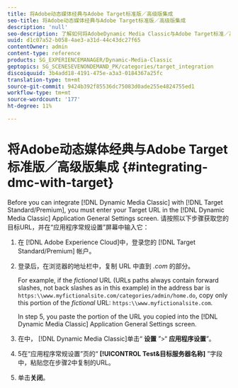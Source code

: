```yaml
---
title: 将Adobe动态媒体经典与Adobe Target标准版／高级版集成
seo-title: 将Adobe动态媒体经典与Adobe Target标准版／高级版集成
description: 'null'
seo-description: 了解如何将AdobeDynamic Media Classic与Adobe Target标准／高级版集成。
uuid: d1c07a52-b058-4ae3-a31d-44c43dc27f65
contentOwner: admin
content-type: reference
products: SG_EXPERIENCEMANAGER/Dynamic-Media-Classic
geptopics: SG_SCENESEVENONDEMAND_PK/categories/target_integration
discoiquuid: 3b4add18-4191-475e-a3a3-0184367a25fc
translation-type: tm+mt
source-git-commit: 9424b392f85536dc75083d0ade255e4824755ed1
workflow-type: tm+mt
source-wordcount: '177'
ht-degree: 11%

---
```



# 将Adobe动态媒体经典与Adobe Target标准版／高级版集成 {#integrating-dmc-with-target}

Before you can integrate [!DNL Dynamic Media Classic] with [!DNL Target Standard/Premium], you must enter your Target URL in the [!DNL Dynamic Media Classic] Application General Settings screen. 请按照以下步骤获取您的目标URL，并在“应用程序常规设置”屏幕中输入它：

1. 在 [!DNL Adobe Experience Cloud]中，登录您的 [!DNL Target Standard/Premium] 帐户。
1. 登录后，在浏览器的地址栏中，复制 URL 中直到 *.com* 的部分。

   For example, if the *fictional* URL (URLs paths always contain forward slashes, not back slashes as in this example) in the address bar is `https:\\www.myfictionalsite.com/categories/admin/home.do`, copy only this portion of the *fictional* URL: `https:\\www.myfictionalsite.com`.

   In step 5, you paste the portion of the URL you copied into the [!DNL Dynamic Media Classic] Application General Settings screen.

1. 在中， [!DNL Dynamic Media Classic]单击“ **设置** ”>“ **应用程序设置**”。
1. 5在“应用程序常规设置”页的“ **[!UICONTROL Test&amp;目标服务器名称]** ”字段中，粘贴您在步骤2中复制的URL。
1. 单击&#x200B;**关闭**。

